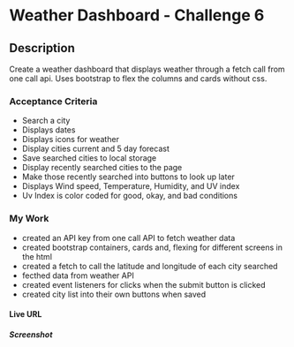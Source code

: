 # Weather Dashboard - Challenge 6

## Description
Create a weather dashboard that displays weather through a fetch call from one call api. Uses bootstrap to flex the columns and cards without css.

### Acceptance Criteria
* Search a city
* Displays dates
* Displays icons for weather
* Display cities current and 5 day forecast
* Save searched cities to local storage
* Display recently searched cities to the page
* Make those recently searched into buttons to look up later
* Displays Wind speed, Temperature, Humidity, and UV index
* Uv Index is color coded for good, okay, and bad conditions

### My Work
* created an API key from one call API to fetch weather data
* created bootstrap containers, cards and, flexing for different screens in the html
* created a fetch to call the latitude and longitude of each city searched
* fecthed data from weather API
* created event listeners for clicks when the submit button is clicked
* created city list into their own buttons when saved

#### Live URL


##### Screenshot
